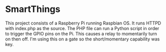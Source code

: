 # SmartThings

This project consists of a Raspberry Pi running Raspbian OS. It runs HTTPD with index.php as the source. The PHP file can run a Python script in order to trigger the GPIO pins on the Pi. This causes a relay to momentarily turn on then off. I'm using this on a gate so the short/momentary capability was key.